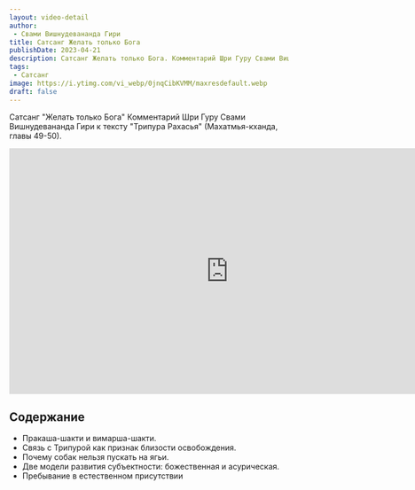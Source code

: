```yaml
---
layout: video-detail
author:
 - Свами Вишнудевананда Гири
title: Сатсанг Желать только Бога
publishDate: 2023-04-21
description: Сатсанг Желать только Бога. Комментарий Шри Гуру Свами Вишнудевананда Гири к тексту "Трипура Рахасья" (Махатмья-кханда, главы 49-50).
tags: 
 - Сатсанг
image: https://i.ytimg.com/vi_webp/0jnqCibKVMM/maxresdefault.webp
draft: false
---
```


 Сатсанг "Желать только Бога"
Комментарий Шри Гуру Свами Вишнудевананда Гири к тексту "Трипура Рахасья" (Махатмья-кханда, главы 49-50).

<iframe width="790" height="444" src="https://www.youtube.com/embed/0jnqCibKVMM" frameborder="0" allowfullscreen=""></iframe> 

## Содержание

- Пракаша-шакти и вимарша-шакти.
- Связь с Трипурой как признак близости освобождения.
- Почему собак нельзя пускать на ягьи.
- Две модели развития субъектности: божественная и асурическая.
- Пребывание в естественном присутствии